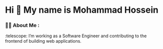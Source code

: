 <div id="header" >
  <h1>  Hi 👋 My name is Mohammad Hossein </h1>
</div>
 <h3>👨‍💻 About Me :</h3>
<div>
   :telescope:  I’m working as a Software Engineer and contributing to the frontend of building web applications.
  
</div>

<!--
**mohammad-pro/mohammad-pro** is a ✨ _special_ ✨ repository because its `README.md` (this file) appears on your GitHub profile.

Here are some ideas to get you started:

- 🔭 I’m currently working on ...
- 🌱 I’m currently learning ...
- 👯 I’m looking to collaborate on ...
- 🤔 I’m looking for help with ...
- 💬 Ask me about ...
- 📫 How to reach me: ...
- 😄 Pronouns: ...
- ⚡ Fun fact: ...
-->
